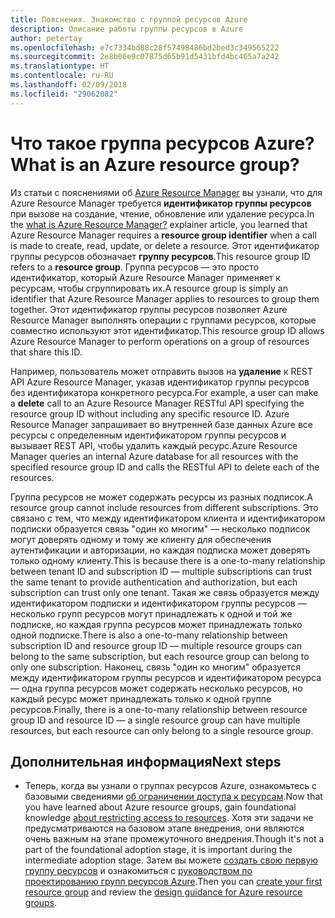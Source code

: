 ```yaml
---
title: Пояснения. Знакомство с группой ресурсов Azure
description: Описание работы группы ресурсов в Azure
author: petertay
ms.openlocfilehash: e7c7334bd88c28f57498486bd2bed3c349565222
ms.sourcegitcommit: 2e8b06e9c07875d65b91d5431bfd4bc465a7a242
ms.translationtype: HT
ms.contentlocale: ru-RU
ms.lasthandoff: 02/09/2018
ms.locfileid: "29062082"
---
```

# <a name="what-is-an-azure-resource-group"></a><span data-ttu-id="90c89-103">Что такое группа ресурсов Azure?</span><span class="sxs-lookup"><span data-stu-id="90c89-103">What is an Azure resource group?</span></span>

<span data-ttu-id="90c89-104">Из статьи с пояснениями об [Azure Resource Manager](resource-manager-explainer.md) вы узнали, что для Azure Resource Manager требуется **идентификатор группы ресурсов** при вызове на создание, чтение, обновление или удаление ресурса.</span><span class="sxs-lookup"><span data-stu-id="90c89-104">In the [what is Azure Resource Manager?](resource-manager-explainer.md) explainer article, you learned that Azure Resource Manager requires a **resource group identifier** when a call is made to create, read, update, or delete a resource.</span></span> <span data-ttu-id="90c89-105">Этот идентификатор группы ресурсов обозначает **группу ресурсов**.</span><span class="sxs-lookup"><span data-stu-id="90c89-105">This resource group ID refers to a **resource group**.</span></span> <span data-ttu-id="90c89-106">Группа ресурсов — это просто идентификатор, который Azure Resource Manager применяет к ресурсам, чтобы сгруппировать их.</span><span class="sxs-lookup"><span data-stu-id="90c89-106">A resource group is simply an identifier that Azure Resource Manager applies to resources to group them together.</span></span> <span data-ttu-id="90c89-107">Этот идентификатор группы ресурсов позволяет Azure Resource Manager выполнять операции с группами ресурсов, которые совместно используют этот идентификатор.</span><span class="sxs-lookup"><span data-stu-id="90c89-107">This resource group ID allows Azure Resource Manager to perform operations on a group of resources that share this ID.</span></span>

<span data-ttu-id="90c89-108">Например, пользователь может отправить вызов на **удаление** к REST API Azure Resource Manager, указав идентификатор группы ресурсов без идентификатора конкретного ресурса.</span><span class="sxs-lookup"><span data-stu-id="90c89-108">For example, a user can make a **delete** call to an Azure Resource Manager RESTful API specifying the resource group ID without including any specific resource ID.</span></span> <span data-ttu-id="90c89-109">Azure Resource Manager запрашивает во внутренней базе данных Azure все ресурсы с определенным идентификатором группы ресурсов и вызывает REST API, чтобы удалить каждый ресурс.</span><span class="sxs-lookup"><span data-stu-id="90c89-109">Azure Resource Manager queries an internal Azure database for all resources with the specified resource group ID and calls the RESTful API to delete each of the resources.</span></span>

<span data-ttu-id="90c89-110">Группа ресурсов не может содержать ресурсы из разных подписок.</span><span class="sxs-lookup"><span data-stu-id="90c89-110">A resource group cannot include resources from different subscriptions.</span></span> <span data-ttu-id="90c89-111">Это связано с тем, что между идентификатором клиента и идентификатором подписки образуется связь "один ко многим" &mdash; несколько подписок могут доверять одному и тому же клиенту для обеспечения аутентификации и авторизации, но каждая подписка может доверять только одному клиенту.</span><span class="sxs-lookup"><span data-stu-id="90c89-111">This is because there is a one-to-many relationship between tenant ID and subscription ID &mdash; multiple subscriptions can trust the same tenant to provide authentication and authorization, but each subscription can trust only one tenant.</span></span> <span data-ttu-id="90c89-112">Такая же связь образуется между идентификатором подписки и идентификатором группы ресурсов &mdash; несколько групп ресурсов могут принадлежать к одной и той же подписке, но каждая группа ресурсов может принадлежать только одной подписке.</span><span class="sxs-lookup"><span data-stu-id="90c89-112">There is also a one-to-many relationship between subscription ID and resource group ID &mdash; multiple resource groups can belong to the same subscription, but each resource group can belong to only one subscription.</span></span> <span data-ttu-id="90c89-113">Наконец, связь "один ко многим" образуется между идентификатором группы ресурсов и идентификатором ресурса &mdash; одна группа ресурсов может содержать несколько ресурсов, но каждый ресурс может принадлежать только к одной группе ресурсов.</span><span class="sxs-lookup"><span data-stu-id="90c89-113">Finally, there is a one-to-many relationship between resource group ID and resource ID &mdash; a single resource group can have multiple resources, but each resource can only belong to a single resource group.</span></span>

## <a name="next-steps"></a><span data-ttu-id="90c89-114">Дополнительная информация</span><span class="sxs-lookup"><span data-stu-id="90c89-114">Next steps</span></span>

* <span data-ttu-id="90c89-115">Теперь, когда вы узнали о группах ресурсов Azure, ознакомьтесь с базовыми сведениями [об ограничении доступа к ресурсам](/azure/active-directory/active-directory-understanding-resource-access?toc=/azure/architecture/cloud-adoption-guide/toc.json).</span><span class="sxs-lookup"><span data-stu-id="90c89-115">Now that you have learned about Azure resource groups, gain foundational knowledge [about restricting access to resources](/azure/active-directory/active-directory-understanding-resource-access?toc=/azure/architecture/cloud-adoption-guide/toc.json).</span></span> <span data-ttu-id="90c89-116">Хотя эти задачи не предусматриваются на базовом этапе внедрения, они являются очень важным на этапе промежуточного внедрения.</span><span class="sxs-lookup"><span data-stu-id="90c89-116">Though it's not a part of the foundational adoption stage, it is important during the intermediate adoption stage.</span></span> <span data-ttu-id="90c89-117">Затем вы можете [создать свою первую группу ресурсов](/azure/azure-resource-manager/resource-group-portal?toc=/azure/architecture/cloud-adoption-guide/toc.json) и ознакомиться с [руководством по проектированию групп ресурсов Azure](resource-group.md).</span><span class="sxs-lookup"><span data-stu-id="90c89-117">Then you can [create your first resource group](/azure/azure-resource-manager/resource-group-portal?toc=/azure/architecture/cloud-adoption-guide/toc.json) and review the [design guidance for Azure resource groups](resource-group.md).</span></span>

